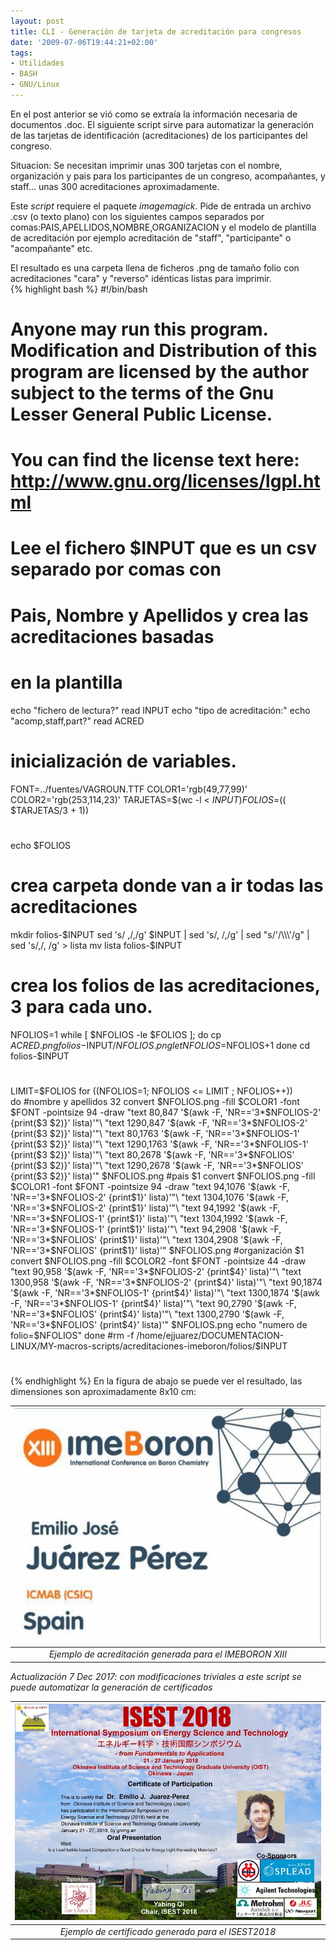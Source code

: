 ```yaml
---
layout: post
title: CLI - Generación de tarjeta de acreditación para congresos
date: '2009-07-06T19:44:21+02:00'
tags:
- Utilidades
- BASH
- GNU/Linux
---
```

En el post anterior se vió como se extraía la información necesaria de documentos .doc. El siguiente script sirve para automatizar la generación de las tarjetas de identificación (acreditaciones) de los participantes del congreso.   
  
 Situacion: Se necesitan imprimir unas 300 tarjetas con el nombre, organización y pais para los participantes de un congreso, acompañantes, y staff... unas 300 acreditaciones aproximadamente.    
  
Este *script* requiere el paquete *imagemagick*. Pide de entrada un archivo .csv (o texto plano) con los siguientes campos separados por comas:PAIS,APELLIDOS,NOMBRE,ORGANIZACION y el modelo de plantilla de acreditación por ejemplo acreditación de "staff", "participante" o "acompañante" etc. 
  
 El resultado es una carpeta llena de ficheros .png de tamaño folio con acreditaciones "cara" y "reverso" idénticas listas para imprimir.   
  {% highlight bash %}
#!/bin/bash
#
#
# Anyone may run this program.  Modification and Distribution of this program are licensed by the author subject to the terms of the Gnu Lesser General Public License.
# You can find the license text here:  http://www.gnu.org/licenses/lgpl.html
# Lee el fichero $INPUT que es un csv separado por comas con
# Pais, Nombre y Apellidos y crea las acreditaciones basadas
# en la plantilla
echo "fichero de lectura?"
read INPUT
echo "tipo de acreditación:"
echo "acomp,staff,part?"
read ACRED
# inicialización de variables.
FONT=../fuentes/VAGROUN.TTF
COLOR1='rgb(49,77,99)'
COLOR2='rgb(253,114,23)'
TARJETAS=$(wc -l < $INPUT)
FOLIOS=$(( $TARJETAS/3 + 1))
#
echo $FOLIOS
# crea carpeta donde van a ir todas las acreditaciones
mkdir folios-$INPUT
sed 's/ ,/,/g' $INPUT | sed 's/, /,/g' | sed "s/'/\\\'/g" | sed 's/,/, /g' > lista
mv lista folios-$INPUT
#
# crea los folios de las acreditaciones, 3 para cada uno.
NFOLIOS=1
while [ $NFOLIOS -le $FOLIOS ]; do
cp $ACRED.png folios-$INPUT/$NFOLIOS.png
let NFOLIOS=$NFOLIOS+1
done
cd folios-$INPUT
#
#
#
LIMIT=$FOLIOS
for ((NFOLIOS=1; NFOLIOS <= LIMIT ; NFOLIOS++))  
do
#nombre y apellidos $3$2
convert $NFOLIOS.png -fill $COLOR1 -font $FONT -pointsize 94 -draw "text 80,847 '$(awk -F, 'NR=='3*$NFOLIOS-2' {print($3 $2)}' lista)'"\
"text 1290,847 '$(awk -F, 'NR=='3*$NFOLIOS-2' {print($3 $2)}' lista)'"\
"text 80,1763 '$(awk -F, 'NR=='3*$NFOLIOS-1' {print($3 $2)}' lista)'"\
"text 1290,1763 '$(awk -F, 'NR=='3*$NFOLIOS-1' {print($3 $2)}' lista)'"\
"text 80,2678 '$(awk -F, 'NR=='3*$NFOLIOS' {print($3 $2)}' lista)'"\
"text 1290,2678 '$(awk -F, 'NR=='3*$NFOLIOS' {print($3 $2)}' lista)'" $NFOLIOS.png
#pais $1
convert $NFOLIOS.png -fill $COLOR1 -font $FONT -pointsize 94 -draw "text 94,1076 '$(awk -F, 'NR=='3*$NFOLIOS-2' {print$1}' lista)'"\
"text 1304,1076 '$(awk -F, 'NR=='3*$NFOLIOS-2' {print$1}' lista)'"\
"text 94,1992 '$(awk -F, 'NR=='3*$NFOLIOS-1' {print$1}' lista)'"\
"text 1304,1992 '$(awk -F, 'NR=='3*$NFOLIOS-1' {print$1}' lista)'"\
"text 94,2908 '$(awk -F, 'NR=='3*$NFOLIOS' {print$1}' lista)'"\
"text 1304,2908 '$(awk -F, 'NR=='3*$NFOLIOS' {print$1}' lista)'" $NFOLIOS.png
#organización $1
convert $NFOLIOS.png -fill $COLOR2 -font $FONT -pointsize 44 -draw "text 90,958 '$(awk -F, 'NR=='3*$NFOLIOS-2' {print$4}' lista)'"\
"text 1300,958 '$(awk -F, 'NR=='3*$NFOLIOS-2' {print$4}' lista)'"\
"text 90,1874 '$(awk -F, 'NR=='3*$NFOLIOS-1' {print$4}' lista)'"\
"text 1300,1874 '$(awk -F, 'NR=='3*$NFOLIOS-1' {print$4}' lista)'"\
"text 90,2790 '$(awk -F, 'NR=='3*$NFOLIOS' {print$4}' lista)'"\
"text 1300,2790 '$(awk -F, 'NR=='3*$NFOLIOS' {print$4}' lista)'" $NFOLIOS.png
echo "numero de folio=$NFOLIOS"
done
#rm -f /home/ejjuarez/DOCUMENTACION-LINUX/MY-macros-scripts/acreditaciones-imeboron/folios/$INPUT
#
#
#
#
  {% endhighlight %}
En la figura de abajo se puede ver el resultado, las dimensiones son aproximadamente 8x10 cm:

| ![](/imgs/8273bd80addfd7eb5e61d3773f4912ce_26935c12_540.jpg)|
|:--:|
|*Ejemplo de acreditación generada para el IMEBORON XIII*|

*Actualización 7 Dec 2017: con modificaciones triviales a este script se puede automatizar la generación de certificados*

| ![](/imgs/certificate-ejjp.jpg)|
|:--:|
|*Ejemplo de certificado generado para el ISEST2018*|


